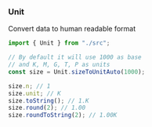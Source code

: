 ### Unit

Convert data to human readable format

```typescript
import { Unit } from "./src";

// By default it will use 1000 as base
// and K, M, G, T, P as units
const size = Unit.sizeToUnitAuto(1000);

size.n; // 1
size.unit; // K
size.toString(); // 1.K
size.round(2); // 1.00
size.roundToString(2); // 1.00K
```